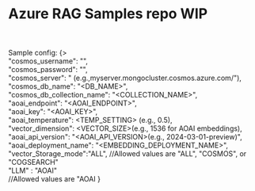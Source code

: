 <h1>Azure RAG Samples repo WIP</h1>

<br/><br/>
Sample config:
{><br/>
    "cosmos_username": "<USERNAME>",<br/>
    "cosmos_password": "<PASSWORD>",<br/>
    "cosmos_server": "<SERVER> (e.g.,myserver.mongocluster.cosmos.azure.com/"),<br/>
    "cosmos_db_name": "<DB_NAME>",<br/>
    "cosmos_db_collection_name": "<COLLECTION_NAME>",<br/>
    "aoai_endpoint": "<AOAI_ENDPOINT>",<br/>
    "aoai_key": "<AOAI_KEY>",<br/>
    "aoai_temperature": <TEMP_SETTING> (e.g., 0.5),<br/>
    "vector_dimension": <VECTOR_SIZE>(e.g., 1536 for AOAI embeddings),<br/>
    "aoai_api_version": "<AOAI_API_VERSION>(e.g., 2024-03-01-preview)",<br/>
    "aoai_deployment_name": "<EMBEDDING_DEPLOYMENT_NAME>",<br/>
    "vector_Storage_mode":"ALL", //Allowed values are "ALL", "COSMOS", or "COGSEARCH"<br/>
    "LLM" : "AOAI"<br/>//Allowed values are "AOAI
}
